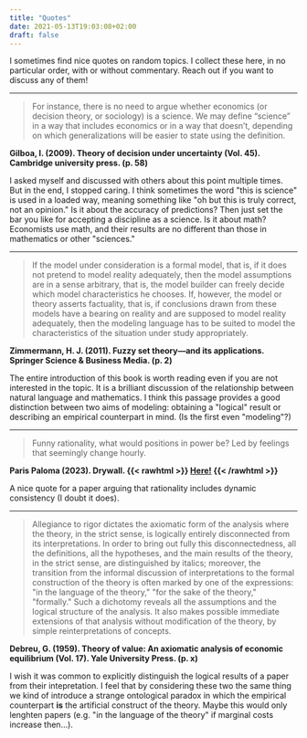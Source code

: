 ```yaml
---
title: "Quotes"
date: 2021-05-13T19:03:08+02:00
draft: false
---
```


I sometimes find nice quotes on random topics. I collect these here, in no particular order, with or without commentary. Reach out if you want to discuss any of them!

---

> For instance, there is no need to argue whether economics (or decision theory, or sociology) is a science. We may define “science” in a way that includes economics or in a way that doesn’t, depending on which generalizations will be easier to state using the definition.

**Gilboa, I. (2009). Theory of decision under uncertainty (Vol. 45). Cambridge university press. (p. 58)**

I asked myself and discussed with others about this point multiple times. But in the end, I stopped caring. I think sometimes the word "this is science" is used in a loaded way, meaning something like "oh but this is truly correct, not an opinion." Is it about the accuracy of predictions? Then just set the bar you like for accepting a discipline as a science. Is it about math? Economists use math, and their results are no different than those in mathematics or other "sciences."

---

> If the model under consideration is a formal model, that is, if it does not pretend to model reality adequately, then the model assumptions are in a sense arbitrary, that is, the model builder can freely decide which model characteristics he chooses. If, however, the model or theory asserts factuality, that is, if conclusions drawn from these models have a bearing on reality and are supposed to model reality adequately, then the modeling language has to be suited to model the characteristics of the situation under study appropriately.

**Zimmermann, H. J. (2011). Fuzzy set theory—and its applications. Springer Science & Business Media. (p. 2)**

The entire introduction of this book is worth reading even if you are not interested in the topic. It is a brilliant discussion of the relationship between natural language and mathematics. I think this passage provides a good distinction between two aims of modeling: obtaining a "logical" result or describing an empirical counterpart in mind. (Is the first even "modeling"?)

---

> Funny rationality, what would positions in power be? Led by feelings that seemingly change hourly.

**Paris Paloma (2023). Drywall. {{< rawhtml >}}
<a href="https://open.spotify.com/track/49XjLtTAwwhC8tupC8E8wp?si=9b533bd1fda34011" target="_blank">Here!</a>
{{< /rawhtml >}}**

A nice quote for a paper arguing that rationality includes dynamic consistency (I doubt it does).

---

> Allegiance to rigor dictates the axiomatic form of the analysis where the theory, in the strict sense, is logically entirely disconnected from its interpretations. In order to bring out fully this disconnectedness, all the definitions, all the hypotheses, and the main results of the theory, in the strict sense, are distinguished by italics; moreover, the transition from the informal discussion of interpretations to the formal construction of the theory is often marked by one of the expressions: "in the language of the theory," "for the sake of the theory," "formally." Such a dichotomy reveals all the assumptions and the logical structure of the analysis. It also makes possible immediate extensions of that analysis without modification of the theory, by simple reinterpretations of concepts.

**Debreu, G. (1959). Theory of value: An axiomatic analysis of economic equilibrium (Vol. 17). Yale University Press. (p. x)**

I wish it was common to explicitly distinguish the logical results of a paper from their intepretation. I feel that by considering these two the same thing we kind of introduce a strange ontological paradox in which the empirical counterpart __is__ the artificial construct of the theory. Maybe this would only lenghten papers (e.g. "in the language of the theory" if marginal costs increase then...).
